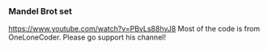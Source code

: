 ### Mandel Brot set
https://www.youtube.com/watch?v=PBvLs88hvJ8
Most of the code is from OneLoneCoder. Please go support his channel!
